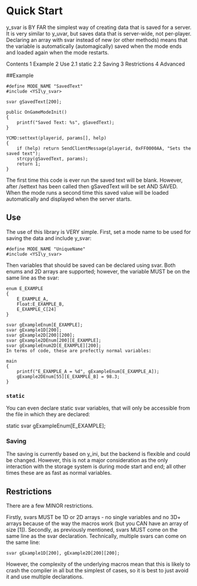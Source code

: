 # Quick Start

y_svar is BY FAR the simplest way of creating data that is saved for a server. It is very similar to y_uvar, but saves data that is server-wide, not per-player. Declaring an array with svar instead of new (or other methods) means that the variable is automatically (automagically) saved when the mode ends and loaded again when the mode restarts.


Contents
1	Example
2	Use
2.1	static
2.2	Saving
3	Restrictions
4	Advanced

##Example

```pawn
#define MODE_NAME "SavedText"
#include <YSI\y_svar>

svar gSavedText[200];

public OnGameModeInit()
{
    printf("Saved Text: %s", gSavedText);
}

YCMD:settext(playerid, params[], help)
{
    if (help) return SendClientMessage(playerid, 0xFF0000AA, "Sets the saved text");
    strcpy(gSavedText, params);
    return 1;
}
```
The first time this code is ever run the saved text will be blank. However, after /settext has been called then gSavedText will be set AND SAVED. When the mode runs a second time this saved value will be loaded automatically and displayed when the server starts.

## Use

The use of this library is VERY simple. First, set a mode name to be used for saving the data and include y_svar:
```pawn
#define MODE_NAME "UniqueName"
#include <YSI\y_svar>
```

Then variables that should be saved can be declared using svar. Both enums and 2D arrays are supported; however, the variable MUST be on the same line as the svar:
```pawn
enum E_EXAMPLE
{
    E_EXAMPLE_A,
    Float:E_EXAMPLE_B,
    E_EXAMPLE_C[24]
}

svar gExampleEnum[E_EXAMPLE];
svar gExample1D[200];
svar gExample2D[200][200];
svar gExample2DEnum[200][E_EXAMPLE];
svar gExampleEnum2D[E_EXAMPLE][200];
In terms of code, these are prefectly normal variables:

main
{
    printf("E_EXAMPLE_A = %d", gExampleEnum[E_EXAMPLE_A]);
    gExample2DEnum[55][E_EXAMPLE_B] = 98.3;
}
```

### `static`

You can even declare static svar variables, that will only be accessible from the file in which they are declared:

static svar gExampleEnum[E_EXAMPLE];

### Saving

The saving is currently based on y_ini, but the backend is flexible and could be changed. However, this is not a major consideration as the only interaction with the storage system is during mode start and end; all other times these are as fast as normal variables.

## Restrictions
There are a few MINOR restrictions.

Firstly, svars MUST be 1D or 2D arrays - no single variables and no 3D+ arrays because of the way the macros work (but you CAN have an array of size [1]).
Secondly, as previously mentioned, svars MUST come on the same line as the svar declaration.
Technically, multiple svars can come on the same line:
```pawn
svar gExample1D[200], gExample2D[200][200];
```
However, the complexity of the underlying macros mean that this is likely to crash the compiler in all but the simplest of cases, so it is best to just avoid it and use multiple declarations.
